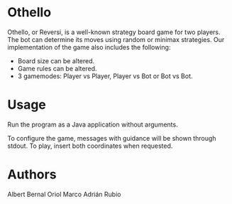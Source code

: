 # Othello
Othello, or Reversi, is a well-known strategy board game for two players. 
The bot can determine its moves using random or minimax strategies. 
Our implementation of the game also includes the following: 
- Board size can be altered. 
- Game rules can be altered.
- 3 gamemodes: Player vs Player, Player vs Bot or Bot vs Bot. 

# Usage
Run the program as a Java application without arguments. 

To configure the game, messages with guidance will be shown through stdout. 
To play, insert both coordinates when requested. 

# Authors
Albert Bernal 
Oriol Marco
Adrián Rubio